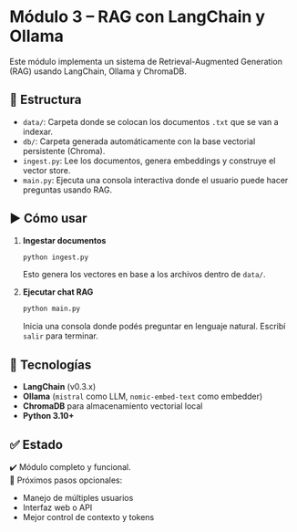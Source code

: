 # Módulo 3 – RAG con LangChain y Ollama

Este módulo implementa un sistema de Retrieval-Augmented Generation (RAG) usando LangChain, Ollama y ChromaDB.

## 📁 Estructura

- `data/`: Carpeta donde se colocan los documentos `.txt` que se van a indexar.
- `db/`: Carpeta generada automáticamente con la base vectorial persistente (Chroma).
- `ingest.py`: Lee los documentos, genera embeddings y construye el vector store.
- `main.py`: Ejecuta una consola interactiva donde el usuario puede hacer preguntas usando RAG.

## ▶️ Cómo usar

1. **Ingestar documentos**
   ```bash
   python ingest.py
   ```
   Esto genera los vectores en base a los archivos dentro de `data/`.

2. **Ejecutar chat RAG**
   ```bash
   python main.py
   ```
   Inicia una consola donde podés preguntar en lenguaje natural. Escribí `salir` para terminar.

## 🧠 Tecnologías

- **LangChain** (v0.3.x)
- **Ollama** (`mistral` como LLM, `nomic-embed-text` como embedder)
- **ChromaDB** para almacenamiento vectorial local
- **Python 3.10+**

## ✅ Estado

✔️ Módulo completo y funcional.  
📌 Próximos pasos opcionales:
- Manejo de múltiples usuarios
- Interfaz web o API
- Mejor control de contexto y tokens
